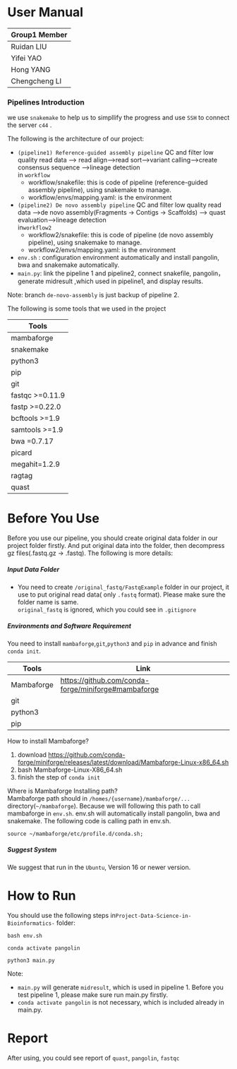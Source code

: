 # User Manual

|  Group1 Member       | 
|  ----         |
| Ruidan LIU    | 
| Yifei YAO     | 
| Hong YANG     | 
| Chengcheng LI | 


### Pipelines Introduction

we use `snakemake` to help us to simpllify the progress and use `SSH` to connect the server `c44` .

The following is the architecture of our project:

- `(pipeline1) Reference-guided assembly pipeline` QC and filter low quality read data --> read align-->read sort-->variant calling-->create consensus sequence -->lineage detection</br>
in `workflow`</br>
    - workflow/snakefile: this is code of pipeline (reference-guided assembly pipeline), using snakemake to manage.</br>
    - workflow/envs/mapping.yaml: is the environment
- `(pipeline2) De novo assembly pipeline` QC and filter low quality read data -->de novo assembly(Fragments -> Contigs -> Scaffolds) --> quast evaluation-->lineage detection</br>
in`workflow2`</br>
    - workflow2/snakefile: this is code of pipeline (de novo assembly pipeline), using snakemake to manage.</br>
    - workflow2/envs/mapping.yaml: is the environment
- `env.sh` : configuration environment automatically and install pangolin, bwa and snakemake automatically.  
- `main.py`: link the pipeline 1 and pipeline2, connect snakefile, pangolin，generate midresult ,which used in pipeline1, and display results. 

Note: branch `de-novo-assembly` is just backup of pipeline 2. 


The following is some tools that we used in the project

|Tools |
|-------|
|mambaforge|
|snakemake|
|python3|
|pip|
|git|
|fastqc >=0.11.9|
| fastp >=0.22.0|
|bcftools >=1.9|
|samtools >=1.9|
| bwa =0.7.17|
| picard|
| megahit=1.2.9|
| ragtag|
| quast|


# Before You Use

Before you use our pipeline, you should create original data folder in our project folder firstly. And put original data into the folder, then decompress gz files(.fastq.gz -> .fastq). The following is more details:

##### Input Data Folder

-  You need to create `/original_fastq/FastqExample` folder in our project, it use to put original read data( only `.fastq` format). Please make sure the folder name is same. </br>
`original_fastq` is ignored, which you could see in `.gitignore`</br>


##### Environments and Software Requirement

You need to install `mambaforge`,`git`,`python3` and `pip` in advance and finish `conda init`.  

Tools| Link|
----|-------|
Mambaforge| https://github.com/conda-forge/miniforge#mambaforge |
git| |
python3| |
pip| |

How to install Mambaforge?
1. download https://github.com/conda-forge/miniforge/releases/latest/download/Mambaforge-Linux-x86_64.sh 
2. bash Mambaforge-Linux-X86_64.sh
3. finish the step of `conda init`

Where is Mambaforge Installing path?</br>
  Mambaforge path should in `/homes/{username}/mambaforge/...` directory(`~/mambaforge`). Because we will following this path to call mambaforge in `env.sh`. env.sh will automatically install pangolin, bwa and snakemake. The following code is calling path in env.sh.

```
source ~/mambaforge/etc/profile.d/conda.sh;
```

##### Suggest System

We suggest that run in the `Ubuntu`, Version 16 or newer version.

# How to Run

You should use the following steps in`Project-Data-Science-in-Bioinformatics-` folder:

```
bash env.sh
```

```
conda activate pangolin
```

```
python3 main.py
```
Note: 
* `main.py` will generate `midresult`, which is used in pipeline 1. Before you test pipeline 1,  please make sure run main.py firstly.
* `conda activate pangolin` is not necessary, which is included already in main.py.


# Report
After using, you could see report of `quast`, `pangolin`, `fastqc`
